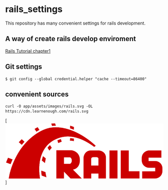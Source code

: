 # rails_settings

This repository has many convenient settings for rails development.

## A way of create rails develop enviroment
[Rails Tutorial chapter1](https://railstutorial.jp/chapters/beginning?version=6.0#cha-beginning)


## Git settings
```bash:Terminal
$ git config --global credential.helper "cache --timeout=86400"
```

## convenient sources
```bash:Terminal
curl -O app/assets/images/rails.svg -OL https://cdn.learnenough.com/rails.svg
```
[![Rails Picture](/rails.svg)]
